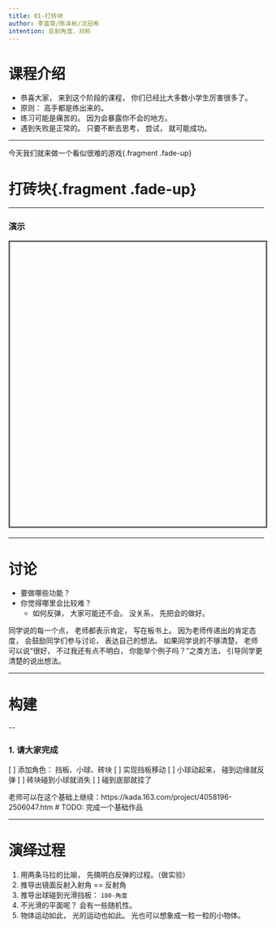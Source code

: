 ```yaml
---
title: 01-打砖块
author: 李富荣/陈泽彬/沈冠希
intention: 反射角度、对称
---
```


# 课程介绍
- 恭喜大家， 来到这个阶段的课程， 你们已经比大多数小学生厉害很多了。
- 原则： 高手都是练出来的。
- 练习可能是痛苦的。 因为会暴露你不会的地方。
- 遇到失败是正常的。 只要不断去思考， 尝试， 就可能成功。

---

今天我们就来做一个看似很难的游戏{.fragment .fade-up}
# 打砖块{.fragment .fade-up}

---

### 演示

<iframe data-src="https://kada.163.com/project/4095290-3400155.htm" width="800" height="560" frameborder="0" marginwidth="0" marginheight="0" scrolling="yes" style="border:3px solid #666; margin-bottom:5px; max-width: 100%;" allowfullscreen=""></iframe>

---

# 讨论
- 要做哪些功能？
- 你觉得哪里会比较难？
  - 如何反弹， 大家可能还不会。 没关系， 先把会的做好。

<aside class="notes">
    同学说的每一个点， 老师都表示肯定， 写在板书上。
    因为老师传递出的肯定态度， 会鼓励同学们参与讨论， 表达自己的想法。
    如果同学说的不够清楚， 老师可以说“很好， 不过我还有点不明白， 你能举个例子吗？”之类方法， 引导同学更清楚的说出想法。
</aside>

---

# 构建

--

### 1. 请大家完成

[ ] 添加角色： 挡板、小球、砖块
[ ] 实现挡板移动
[ ] 小球动起来， 碰到边缘就反弹
[ ] 砖块碰到小球就消失
[ ] 碰到底部就挂了

<aside class="notes">
    老师可以在这个基础上继续：https://kada.163.com/project/4058196-2506047.htm
    # TODO: 完成一个基础作品
</aside>

---

# 演绎过程

1. 用两条马拉的比喻， 先搞明白反弹的过程。（做实验）
2. 推导出镜面反射入射角 == 反射角
3. 推导出球碰到光滑挡板： `180-角度`
4. 不光滑的平面呢？ 会有一些随机性。
5. 物体运动如此， 光的运动也如此。 光也可以想象成一粒一粒的小物体。

